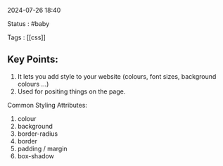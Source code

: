 2024-07-26 18:40

Status : #baby 

Tags : [[css]] 

## Key Points:
1. It lets you add style to your website (colours, font sizes, background colours ...)
2. Used for positing things on the page.

Common Styling Attributes: 
1. colour 
2. background
3. border-radius
4. border
5. padding / margin 
6. box-shadow  
